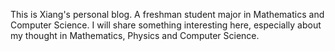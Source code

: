 This is Xiang's personal blog. A freshman student major in Mathematics and Computer Science. I will share something interesting here, especially about my thought in Mathematics, Physics and Computer Science.
